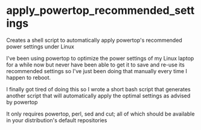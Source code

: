 # apply_powertop_recommended_settings
Creates a shell script to automatically apply powertop's recommended power settings under Linux

I've been using powertop to optimize the power settings of my Linux laptop for a while now but never have been able to get it to save and re-use its recommended settings so I've just been doing that manually every time I happen to reboot.

I finally got tired of doing this so I wrote a short bash script that generates another script that will automatically apply the optimal settings as advised by powertop

It only requires powertop, perl, sed and cut; all of which should be available in your distribution's default repositories
